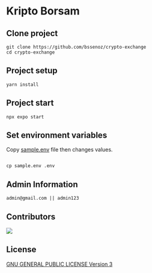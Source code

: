 # Kripto Borsam

## Clone project
```
git clone https://github.com/bssenoz/crypto-exchange
cd crypto-exchange
```

## Project setup
```
yarn install
```

## Project start
```
npx expo start
```

## Set environment variables
Copy [sample.env](./sample.env) file then changes values.
```

cp sample.env .env
```

## Admin Information
```
admin@gmail.com || admin123
```

## Contributors
<a href = "https://github.com/bssenoz/crypto-exchange/graphs/contributors">
  <img src = "https://contrib.rocks/image?repo=bssenoz/crypto-exchange"/>
</a>

## License
[GNU GENERAL PUBLIC LICENSE Version 3](./LICENSE)

